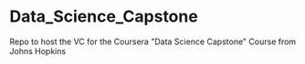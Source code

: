 # Data_Science_Capstone
Repo to host the VC for the Coursera "Data Science Capstone" Course from Johns Hopkins

